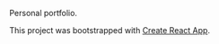 ﻿Personal portfolio.

This project was bootstrapped with [Create React App](https://github.com/facebookincubator/create-react-app).
